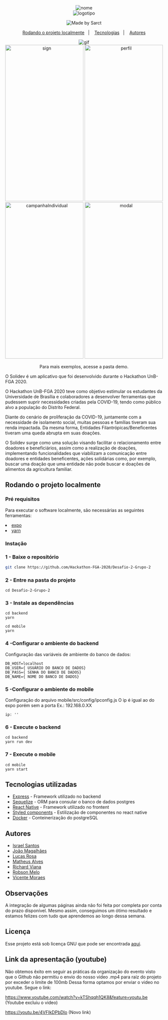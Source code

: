 <div align="center">
  <img src="mobile/src/assets/Nome/Nome.png" alt="nome"/>
  <br />
  <img src="mobile/src/assets/Logotipo/Logo.png" alt="logotipo"/>
</div>

<p align="center">
    <img alt="Made by Sarct" src="https://img.shields.io/badge/made%20by-Sarct-7159c1">
</p>
<p align="center">
  <a href="#rodando-o-projeto-localmente">Rodando o projeto localmente</a>&nbsp;&nbsp;&nbsp;|&nbsp;&nbsp;&nbsp;
  <a href="#tecnologias-utilizadas">Tecnologias</a>&nbsp;&nbsp;&nbsp;|&nbsp;&nbsp;&nbsp;
  <a href="#autores">Autores</a>
</p>

<div align="center">
  <img src="demo/demo.gif" alt="gif"/>
</div>

<div align="center">
<div>
<img  width=250 height=500 src="demo/sign.png" alt="sign"/>
<img  width=250 height=500 src="demo/perfil.png" alt="perfil"/>
</div>

<div>
<img  width=250 height=500 src="demo/campanhaIndividual.png" alt="campanhaIndividual"/>
<img  width=250 height=500 src="demo/modal.png" alt="modal"/>
</div>
</div>
<p align="center">Para mais exemplos, acesse a pasta demo.</p>

O Solidev é um aplicativo que foi desenvolvido durante o Hackathon UnB-FGA 2020.

O Hackathon UnB-FGA 2020 teve como objetivo estimular os estudantes da
Universidade de Brasília e colaboradores a desenvolver ferramentas que pudessem suprir
necessidades criadas pela COVID-19, tendo como público alvo a população do Distrito
Federal.

Diante do cenário de proliferação da COVID-19, juntamente com a necessidade de isolamento
social, muitas pessoas e famílias tiveram sua renda impactada. Da mesma forma, Entidades
Filantrópicas/Beneficentes tiveram uma queda abrupta em suas doações.

O Solidev surge como uma solução visando facilitar o relacionamento entre
doadores e beneficiários, assim como a realização de doações, implementando funcionalidades
que viabilizam a comunicação entre doadores e entidades beneficentes, ações solidárias como,
por exemplo, buscar uma doação que uma entidade não pode buscar e doações de alimentos da agricultura
familiar.

## Rodando o projeto localmente

### Pré requisitos

Para executar o software localmente, são necessárias as seguintes ferramentas:

<li>
<a href="https://expo.io/tools#cli">expo</a>
</li>
<li>
  <a href="https://yarnpkg.com/getting-started/install#global-install">yarn</a>
</li>

### Instação

### 1 - Baixe o repositório

```bash
git clone https://github.com/Hackathon-FGA-2020/Desafio-2-Grupo-2
```

### 2 - Entre na pasta do projeto

```
cd Desafio-2-Grupo-2
```

### 3 - Instale as dependências

```
cd backend
yarn
```

```
cd mobile
yarn
```

### 4 -Configurar o ambiente do backend

Configuração das variáveis de ambiente do banco de dados:

```
DB_HOST=localhost
DB_USER={ USUÁRIO DO BANCO DE DADOS}
DB_PASS={ SENHA DO BANCO DE DADOS}
DB_NAME={ NOME DO BANCO DE DADOS}
```

### 5 -Configurar o ambiente do mobile

Configuração do arquivo mobile/src/config/ipconfig.js
O ip é igual ao do expo porém sem a porta
Ex.: 192.168.0.XX

```
ip: ''
```

### 6 - Execute o backend

```
cd backend
yarn run dev
```

### 7 - Execute o mobile

```
cd mobile
yarn start
```

## Tecnologias utilizadas

- [Express](https://expressjs.com/) - Framework utilizado no backend
- [Sequelize](https://sequelize.org/) - ORM para consular o banco de dados postgres
- [React Native](https://reactnative.dev/) - Framework utilizado no frontent
- [Styled components](https://styled-components.com/) - Estilização de componentes no react native
- [Docker](https://www.docker.com/) - Conteinerização do postgreSQL

## Autores

- [Israel Santos](https://github.com/israelcarlos01)
- [João Magalhães](https://github.com/joaovictornm)
- [Lucas Rosa]()
- [Matheus Alves](https://github.com/MSantosAlves)
- [Richard Viana](https://github.com/richardjlv)
- [Robson Melo](https://github.com/RobinhoRamon)
- [Vicente Moraes](https://github.com/PurpleBooth)

## Observações

A integração de algumas páginas ainda não foi feita por completa por conta do prazo disponível. Mesmo assim, conseguimos um ótimo resultado e estamos felizes
com tudo que aprendemos ao longo dessa semana.

## Licença

Esse projeto está sob licença GNU que pode ser encontrada <a href="https://github.com/Hackathon-FGA-2020/Desafio-2-Grupo-2/blob/master/LICENSE">aqui</a>.

## Link da apresentação (youtube)
Não obtemos êxito em seguir as práticas da organização do evento visto que o Github não permitiu o envio do nosso video .mp4 para raíz do projeto por exceder o limite de 100mb
Dessa forma optamos por enviar o video no youtube. Segue o link:

https://www.youtube.com/watch?v=kTShqqh1QK8&feature=youtu.be (Youtube excluiu o video)

https://youtu.be/4VFIkDPbDlo (Novo link)
